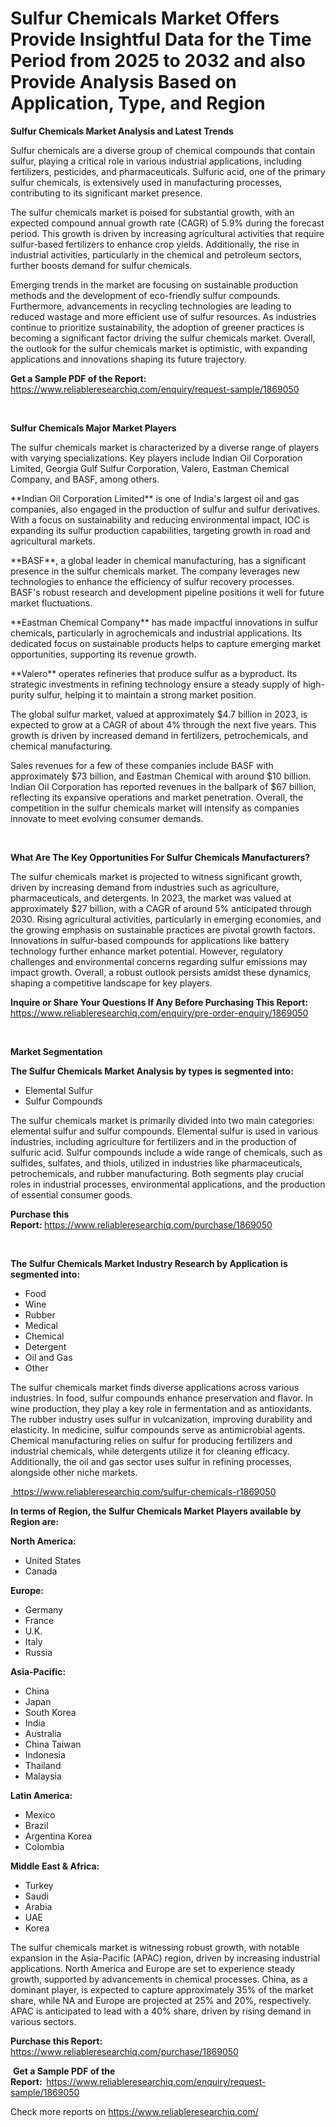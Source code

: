 <p><h1>Sulfur Chemicals Market Offers Provide Insightful Data for the Time Period from 2025 to 2032 and also Provide Analysis Based on Application, Type, and Region</h1></p><p><strong>Sulfur Chemicals Market Analysis and Latest Trends</strong></p>
<p><p>Sulfur chemicals are a diverse group of chemical compounds that contain sulfur, playing a critical role in various industrial applications, including fertilizers, pesticides, and pharmaceuticals. Sulfuric acid, one of the primary sulfur chemicals, is extensively used in manufacturing processes, contributing to its significant market presence. </p><p>The sulfur chemicals market is poised for substantial growth, with an expected compound annual growth rate (CAGR) of 5.9% during the forecast period. This growth is driven by increasing agricultural activities that require sulfur-based fertilizers to enhance crop yields. Additionally, the rise in industrial activities, particularly in the chemical and petroleum sectors, further boosts demand for sulfur chemicals. </p><p>Emerging trends in the market are focusing on sustainable production methods and the development of eco-friendly sulfur compounds. Furthermore, advancements in recycling technologies are leading to reduced wastage and more efficient use of sulfur resources. As industries continue to prioritize sustainability, the adoption of greener practices is becoming a significant factor driving the sulfur chemicals market. Overall, the outlook for the sulfur chemicals market is optimistic, with expanding applications and innovations shaping its future trajectory.</p></p>
<p><strong>Get a Sample PDF of the Report:&nbsp;</strong> <a href="https://www.reliableresearchiq.com/enquiry/request-sample/1869050?utm_campaign=3299&utm_medium=2&utm_source=Github&utm_content=ia&utm_term=31032025&utm_id=sulfur-chemicals">https://www.reliableresearchiq.com/enquiry/request-sample/1869050</a></p>
<p>&nbsp;</p>
<p><strong>Sulfur Chemicals Major Market Players</strong></p>
<p><p>The sulfur chemicals market is characterized by a diverse range of players with varying specializations. Key players include Indian Oil Corporation Limited, Georgia Gulf Sulfur Corporation, Valero, Eastman Chemical Company, and BASF, among others. </p><p>**Indian Oil Corporation Limited** is one of India's largest oil and gas companies, also engaged in the production of sulfur and sulfur derivatives. With a focus on sustainability and reducing environmental impact, IOC is expanding its sulfur production capabilities, targeting growth in road and agricultural markets.</p><p>**BASF**, a global leader in chemical manufacturing, has a significant presence in the sulfur chemicals market. The company leverages new technologies to enhance the efficiency of sulfur recovery processes. BASF's robust research and development pipeline positions it well for future market fluctuations.</p><p>**Eastman Chemical Company** has made impactful innovations in sulfur chemicals, particularly in agrochemicals and industrial applications. Its dedicated focus on sustainable products helps to capture emerging market opportunities, supporting its revenue growth.</p><p>**Valero** operates refineries that produce sulfur as a byproduct. Its strategic investments in refining technology ensure a steady supply of high-purity sulfur, helping it to maintain a strong market position.</p><p>The global sulfur market, valued at approximately $4.7 billion in 2023, is expected to grow at a CAGR of about 4% through the next five years. This growth is driven by increased demand in fertilizers, petrochemicals, and chemical manufacturing. </p><p>Sales revenues for a few of these companies include BASF with approximately $73 billion, and Eastman Chemical with around $10 billion. Indian Oil Corporation has reported revenues in the ballpark of $67 billion, reflecting its expansive operations and market penetration. Overall, the competition in the sulfur chemicals market will intensify as companies innovate to meet evolving consumer demands.</p></p>
<p>&nbsp;</p>
<p><strong>What Are The Key Opportunities For Sulfur Chemicals Manufacturers?</strong></p>
<p><p>The sulfur chemicals market is projected to witness significant growth, driven by increasing demand from industries such as agriculture, pharmaceuticals, and detergents. In 2023, the market was valued at approximately $27 billion, with a CAGR of around 5% anticipated through 2030. Rising agricultural activities, particularly in emerging economies, and the growing emphasis on sustainable practices are pivotal growth factors. Innovations in sulfur-based compounds for applications like battery technology further enhance market potential. However, regulatory challenges and environmental concerns regarding sulfur emissions may impact growth. Overall, a robust outlook persists amidst these dynamics, shaping a competitive landscape for key players.</p></p>
<p><strong>Inquire or Share Your Questions If Any Before Purchasing This Report:</strong> <a href="https://www.reliableresearchiq.com/enquiry/pre-order-enquiry/1869050?utm_campaign=3299&utm_medium=2&utm_source=Github&utm_content=ia&utm_term=31032025&utm_id=sulfur-chemicals">https://www.reliableresearchiq.com/enquiry/pre-order-enquiry/1869050</a></p>
<p>&nbsp;</p>
<p><strong>Market Segmentation</strong></p>
<p><strong>The Sulfur Chemicals Market Analysis by types is segmented into:</strong></p>
<p><ul><li>Elemental Sulfur</li><li>Sulfur Compounds</li></ul></p>
<p><p>The sulfur chemicals market is primarily divided into two main categories: elemental sulfur and sulfur compounds. Elemental sulfur is used in various industries, including agriculture for fertilizers and in the production of sulfuric acid. Sulfur compounds include a wide range of chemicals, such as sulfides, sulfates, and thiols, utilized in industries like pharmaceuticals, petrochemicals, and rubber manufacturing. Both segments play crucial roles in industrial processes, environmental applications, and the production of essential consumer goods.</p></p>
<p><strong>Purchase this Report:&nbsp;</strong><a href="https://www.reliableresearchiq.com/purchase/1869050?utm_campaign=3299&utm_medium=2&utm_source=Github&utm_content=ia&utm_term=31032025&utm_id=sulfur-chemicals">https://www.reliableresearchiq.com/purchase/1869050</a></p>
<p>&nbsp;</p>
<p><strong>The Sulfur Chemicals Market Industry Research by Application is segmented into:</strong></p>
<p><ul><li>Food</li><li>Wine</li><li>Rubber</li><li>Medical</li><li>Chemical</li><li>Detergent</li><li>Oil and Gas</li><li>Other</li></ul></p>
<p><p>The sulfur chemicals market finds diverse applications across various industries. In food, sulfur compounds enhance preservation and flavor. In wine production, they play a key role in fermentation and as antioxidants. The rubber industry uses sulfur in vulcanization, improving durability and elasticity. In medicine, sulfur compounds serve as antimicrobial agents. Chemical manufacturing relies on sulfur for producing fertilizers and industrial chemicals, while detergents utilize it for cleaning efficacy. Additionally, the oil and gas sector uses sulfur in refining processes, alongside other niche markets.</p></p>
<p><a href="https://www.reliableresearchiq.com/sulfur-chemicals-r1869050?utm_campaign=3299&utm_medium=2&utm_source=Github&utm_content=ia&utm_term=31032025&utm_id=sulfur-chemicals">&nbsp;https://www.reliableresearchiq.com/sulfur-chemicals-r1869050</a></p>
<p><strong>In terms of Region, the Sulfur Chemicals Market Players available by Region are:</strong></p>
<p>
    <p> <strong> North America: </strong>
        <ul>
            <li>United States</li>
            <li>Canada</li>
        </ul>
        </p> 
    <p> <strong> Europe: </strong>
        <ul>
            <li>Germany</li>
            <li>France</li>
            <li>U.K.</li>
            <li>Italy</li>
            <li>Russia</li>
        </ul>
        </p> 
    <p> <strong> Asia-Pacific: </strong>
        <ul>
            <li>China</li>
            <li>Japan</li>
            <li>South Korea</li>
            <li>India</li>
            <li>Australia</li>
            <li>China Taiwan</li>
            <li>Indonesia</li>
            <li>Thailand</li>
            <li>Malaysia</li>
        </ul>
        </p> 
    <p> <strong> Latin America: </strong>
        <ul>
            <li>Mexico</li>
            <li>Brazil</li>
            <li>Argentina Korea</li>
            <li>Colombia</li>
        </ul>
        </p> 
    <p> <strong> Middle East & Africa: </strong>
        <ul>
            <li>Turkey</li>
            <li>Saudi</li>
            <li>Arabia</li>
            <li>UAE</li>
            <li>Korea</li>
        </ul>
    </p>
    </p>
<p><p>The sulfur chemicals market is witnessing robust growth, with notable expansion in the Asia-Pacific (APAC) region, driven by increasing industrial applications. North America and Europe are set to experience steady growth, supported by advancements in chemical processes. China, as a dominant player, is expected to capture approximately 35% of the market share, while NA and Europe are projected at 25% and 20%, respectively. APAC is anticipated to lead with a 40% share, driven by rising demand in various sectors.</p></p>
<p><strong>Purchase this Report: </strong><a href="https://www.reliableresearchiq.com/purchase/1869050?utm_campaign=3299&utm_medium=2&utm_source=Github&utm_content=ia&utm_term=31032025&utm_id=sulfur-chemicals">https://www.reliableresearchiq.com/purchase/1869050</a></p>
<p>&nbsp;<strong>Get a Sample PDF of the Report:&nbsp;&nbsp;</strong><a href="https://www.reliableresearchiq.com/enquiry/request-sample/1869050?utm_campaign=3299&utm_medium=2&utm_source=Github&utm_content=ia&utm_term=31032025&utm_id=sulfur-chemicals">https://www.reliableresearchiq.com/enquiry/request-sample/1869050</a></p>
<p><strong></strong></p>
<p>Check more reports on <a href="https://www.reliableresearchiq.com/?utm_campaign=3299&utm_medium=2&utm_source=Github&utm_content=ia&utm_term=31032025&utm_id=sulfur-chemicals">https://www.reliableresearchiq.com/</a></p>